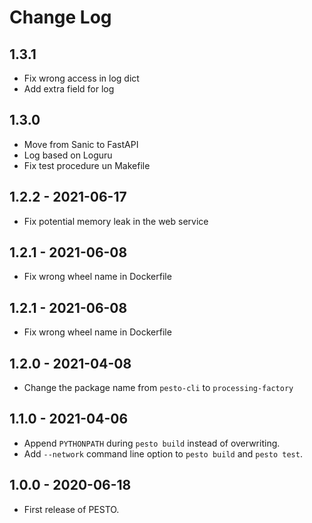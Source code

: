 
# Change Log

## 1.3.1
- Fix wrong access in log dict
- Add extra field for log

## 1.3.0
- Move from Sanic to FastAPI
- Log based on Loguru
- Fix test procedure un Makefile

## 1.2.2 - 2021-06-17
- Fix potential memory leak in the web service

## 1.2.1 - 2021-06-08
- Fix wrong wheel name in Dockerfile

## 1.2.1 - 2021-06-08
- Fix wrong wheel name in Dockerfile

## 1.2.0 - 2021-04-08
- Change the package name from `pesto-cli` to `processing-factory`

## 1.1.0 - 2021-04-06
- Append `PYTHONPATH` during `pesto build` instead of overwriting.
- Add `--network` command line option to `pesto build` and `pesto test`.

## 1.0.0 - 2020-06-18
- First release of PESTO.
